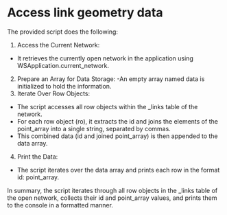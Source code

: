 # Access link geometry data

The provided script does the following:

1. Access the Current Network:
- It retrieves the currently open network in the application using WSApplication.current_network.
2. Prepare an Array for Data Storage:
-An empty array named data is initialized to hold the information.
3. Iterate Over Row Objects:
- The script accesses all row objects within the _links table of the network.
- For each row object (ro), it extracts the id and joins the elements of the point_array into a single string, separated by commas.
- This combined data (id and joined point_array) is then appended to the data array.
4. Print the Data:
- The script iterates over the data array and prints each row in the format id: point_array.

In summary, the script iterates through all row objects in the _links table of the open network, collects their id and point_array values, and prints them to the console in a formatted manner.